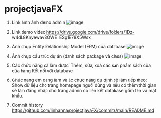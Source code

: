 # projectjavaFX
1. Link hình ảnh demo admin
![image](https://user-images.githubusercontent.com/96755372/173486958-9a621a04-240b-4f01-beea-984b978e92f6.png)


2. Link demo video
https://drive.google.com/drive/folders/1Dz-w4dL8KnyewavBQWE_ESg1E78X5Wsx

3. Ảnh chụp Entity Relationship Model (ERM) của database
![image](https://user-images.githubusercontent.com/96755372/173487466-ed548a53-d415-4dfe-ac11-6fa8bbdf3ab8.png)

4. Ảnh chụp cấu trúc dự án (danh sách package và class)
![image](https://user-images.githubusercontent.com/96755372/173487721-31387c8b-a3aa-4328-a0bd-cffbe745d469.png)

5. Các chức năng đã làm được:
Thêm, sửa, xoá các sản phẩm sách của cửa hàng
Kết nối với database

 6. Chức năng em đang làm và ác chức năng dự định sẽ làm tiếp theo:
 Show dữ liệu cho trang homepage người dùng và nếu có thêm thời gian sẽ làm đăng nhập cho trang admin có liên kết database gồm tên và mật khẩu.
 
 7. Commit history
 https://github.com/linhanna/projectjavaFX/commits/main/README.md
